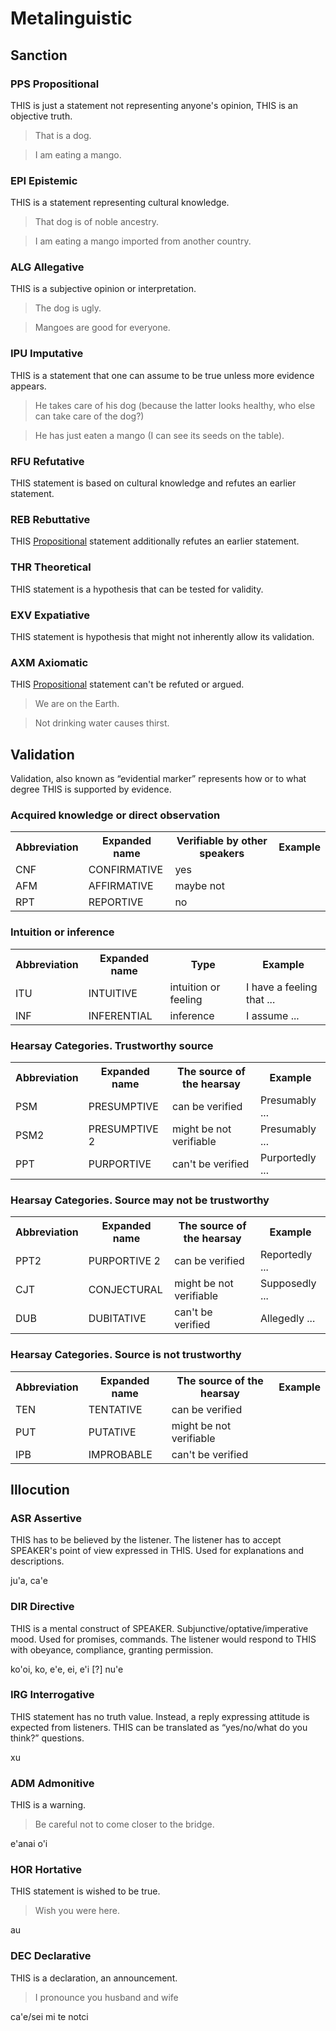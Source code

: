 # Metalinguistic

## Sanction

### PPS Propositional

<description><this this>THIS</this> is just a statement not representing anyone's opinion, <this this>THIS</this> is an objective truth.</description>

> That is a dog.

> I am eating a mango.

### EPI Epistemic

<description><this this>THIS</this> is a statement representing cultural knowledge.</description>

> That dog is of noble ancestry.

> I am eating a mango imported from another country.

### ALG Allegative

<description><this this>THIS</this> is a subjective opinion or interpretation.</description>

> The dog is ugly.

> Mangoes are good for everyone.

### IPU Imputative

<description><this this>THIS</this> is a statement that one can assume to be true unless more evidence appears.</description>

> He takes care of his dog (because the latter looks healthy, who else can take care of the dog?)

> He has just eaten a mango (I can see its seeds on the table).

### RFU Refutative

<description><this this>THIS</this> statement is based on cultural knowledge and refutes an earlier statement.</description>

### REB Rebuttative

<description><this this>THIS [Propositional](/metalinguistic/#pps-propositional)</this> statement additionally refutes an earlier statement.</description>

### THR Theoretical

<description><this this>THIS</this> statement is a hypothesis that can be tested for validity.</description>

### EXV Expatiative

<description><this this>THIS</this> statement is hypothesis that might not inherently allow its validation.</description>

### AXM Axiomatic

<description><this this>THIS [Propositional](/metalinguistic/#pps-propositional)</this> statement can't be refuted or argued.</description>

> We are on the Earth.

> Not drinking water causes thirst.

## Validation

Validation, also known as “evidential marker” represents how or to what degree <this this>THIS</this> is supported by evidence.

### Acquired knowledge or direct observation

<table>
  <tr>
   <th>Abbreviation
   </th>
   <th>Expanded name
   </th>
   <th>Verifiable by other speakers
   </th>
   <th>Example
   </th>
  </tr>
  <tr>
   <td>CNF
   </td>
   <td>CONFIRMATIVE
   </td>
   <td>yes
   </td>
   <td>
   </td>
  </tr>
  <tr>
   <td>AFM
   </td>
   <td>AFFIRMATIVE
   </td>
   <td>maybe not
   </td>
   <td>
   </td>
  </tr>
  <tr>
   <td>RPT
   </td>
   <td>REPORTIVE
   </td>
   <td>no
   </td>
   <td>
   </td>
  </tr>
</table>

### Intuition or inference

<table>
  <tr>
   <th>Abbreviation
   </th>
   <th>Expanded name
   </th>
   <th>Type
   </th>
   <th>Example
   </th>
  </tr>
  <tr>
   <td>ITU
   </td>
   <td>INTUITIVE
   </td>
   <td>intuition or feeling
   </td>
   <td>I have a feeling that ...
   </td>
  </tr>
  <tr>
   <td>INF
   </td>
   <td>INFERENTIAL
   </td>
   <td>inference
   </td>
   <td>I assume ...
   </td>
  </tr>
</table>

### Hearsay Categories. Trustworthy source

<table>
  <tr>
   <th>Abbreviation
   </th>
   <th>Expanded name
   </th>
   <th>The source of the hearsay
   </th>
   <th>Example
   </th>
  </tr>
  <tr>
   <td>PSM
   </td>
   <td>PRESUMPTIVE
   </td>
   <td>can be verified
   </td>
   <td>Presumably ...
   </td>
  </tr>
  <tr>
   <td>PSM2
   </td>
   <td>PRESUMPTIVE 2
   </td>
   <td>might be not verifiable
   </td>
   <td>Presumably ...
   </td>
  </tr>
  <tr>
   <td>PPT
   </td>
   <td>PURPORTIVE
   </td>
   <td>can't be verified
   </td>
   <td>Purportedly ...
   </td>
  </tr>
</table>

### Hearsay Categories. Source may not be trustworthy

<table>
  <tr>
   <th>Abbreviation
   </th>
   <th>Expanded name
   </th>
   <th>The source of the hearsay
   </th>
   <th>Example
   </th>
  </tr>
  <tr>
   <td>PPT2
   </td>
   <td>PURPORTIVE 2
   </td>
   <td>can be verified
   </td>
   <td>Reportedly ...
   </td>
  </tr>
  <tr>
   <td>CJT
   </td>
   <td>CONJECTURAL
   </td>
   <td>might be not verifiable
   </td>
   <td>Supposedly ...
   </td>
  </tr>
  <tr>
   <td>DUB
   </td>
   <td>DUBITATIVE
   </td>
   <td>can't be verified
   </td>
   <td>Allegedly ...
   </td>
  </tr>
</table>

### Hearsay Categories. Source is not trustworthy

<table>
  <tr>
   <th>Abbreviation
   </th>
   <th>Expanded name
   </th>
   <th>The source of the hearsay
   </th>
   <th>Example
   </th>
  </tr>
  <tr>
   <td>TEN
   </td>
   <td>TENTATIVE
   </td>
   <td>can be verified
   </td>
   <td>
   </td>
  </tr>
  <tr>
   <td>PUT
   </td>
   <td>PUTATIVE
   </td>
   <td>might be not verifiable
   </td>
   <td>
   </td>
  </tr>
  <tr>
   <td>IPB
   </td>
   <td>IMPROBABLE
   </td>
   <td>can't be verified
   </td>
   <td>
   </td>
  </tr>
</table>

## Illocution

### ASR Assertive

<description><this this>THIS</this> has to be believed by the listener. The listener has to accept <this speaker>SPEAKER</this>'s point of view expressed in <this this>THIS</this>. Used for explanations and descriptions.</description>

<lojban><jbo>ju'a</jbo>, <jbo>ca'e</jbo></lojban>

### DIR Directive

<description><this this>THIS</this> is a mental construct of <this speaker>SPEAKER</this>. Subjunctive/optative/imperative mood. Used for promises, commands. The listener would respond to <this this>THIS</this> with obeyance, compliance, granting permission.</description>

<lojban><jbo>ko'oi, ko, e'e, ei, e'i</jbo></lojban>
<lojban>[?] <jbo>nu'e</jbo></lojban>

### IRG Interrogative

<description><this this>THIS</this> statement has no truth value. Instead, a reply expressing attitude is expected from listeners. <this this>THIS</this> can be translated as “yes/no/what do you think?” questions.</description>

<lojban><jbo>xu</jbo></lojban>

### ADM Admonitive

<description><this this>THIS</this> is a warning.</description>

> Be careful not to come closer to the bridge.

<lojban><jbo>e'anai o'i</jbo></lojban>

### HOR Hortative

<description><this this>THIS</this> statement is wished to be true.</description>

> Wish you were here.

<lojban><jbo>au</jbo></lojban>

### DEC Declarative

<description><this this>THIS</this> is a declaration, an announcement.</description>

> I pronounce you husband and wife

<lojban><jbo>ca'e</jbo>/<jbo>sei mi te notci</jbo></lojban>
